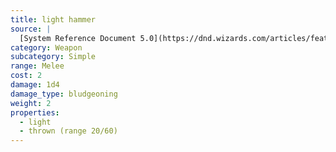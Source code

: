 ```yaml
---
title: light hammer
source: |
  [System Reference Document 5.0](https://dnd.wizards.com/articles/features/systems-reference-document-srd)
category: Weapon
subcategory: Simple
range: Melee
cost: 2
damage: 1d4
damage_type: bludgeoning
weight: 2
properties:
  - light
  - thrown (range 20/60)
---
```

